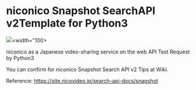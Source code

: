 # niconico Snapshot SearchAPI v2Template for Python3
<img src="https://deliver.commons.nicovideo.jp/thumbnail/nc177467?size=ll"><width="100>

niconico as a Japanese video-sharing service on the web API Test Request by Python3

You can confirm for niconico Snapshot Search API v2 Tips at Wiki.

Reference: https://site.nicovideo.jp/search-api-docs/snapshot
